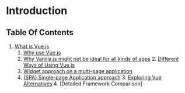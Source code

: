 # Introduction

## Table Of Contents

  1. [What is Vue.js](Notes/Introduction/what-is-vuejs.md)
        1. [Why use Vue.js](Notes/Introduction/what-is-vuejs.md#why-use-vue.js)
        2. [Why Vanilla.js might not be ideal for all kinds of apps](Notes/Introduction/what-is-vuejs.md#why-vanillajs-might-not-be-ideal-for-all-kinds-of-apps)
    2. [Different Ways of Using Vue.js](Notes/Introduction/different-ways-of-using-vuejs.md)
        1. [Widget approach on a multi-page application](Notes/Introduction/different-ways-of-using-vuejs.md#widget-approach-on-a-multi-page-application)
        2. [(SPA) Single-page Application approach](Notes/Introduction/different-ways-of-using-vuejs.md#(SPA)-Single-page-Application-approach)
    3.  [Exploring Vue Alternatives](Notes/Introduction/exploring-vue-alternatives.md)
    4.  [Detailed Framework Comparison]

